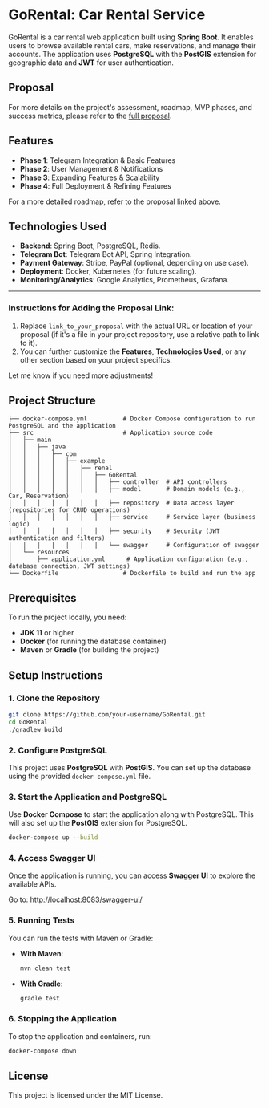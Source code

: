 # GoRental: Car Rental Service

GoRental is a car rental web application built using **Spring Boot**. It enables users to browse available rental cars, make reservations, and manage their accounts. The application uses **PostgreSQL** with the **PostGIS** extension for geographic data and **JWT** for user authentication.

## Proposal

For more details on the project's assessment, roadmap, MVP phases, and success metrics, please refer to the [full proposal](https://github.com/amirsheikh/GoRental/tree/master/proposal).

## Features

- **Phase 1**: Telegram Integration & Basic Features
- **Phase 2**: User Management & Notifications
- **Phase 3**: Expanding Features & Scalability
- **Phase 4**: Full Deployment & Refining Features

For a more detailed roadmap, refer to the proposal linked above.

## Technologies Used

- **Backend**: Spring Boot, PostgreSQL, Redis.
- **Telegram Bot**: Telegram Bot API, Spring Integration.
- **Payment Gateway**: Stripe, PayPal (optional, depending on use case).
- **Deployment**: Docker, Kubernetes (for future scaling).
- **Monitoring/Analytics**: Google Analytics, Prometheus, Grafana.

---

### Instructions for Adding the Proposal Link:
1. Replace `link_to_your_proposal` with the actual URL or location of your proposal (if it's a file in your project repository, use a relative path to link to it).
2. You can further customize the **Features**, **Technologies Used**, or any other section based on your project specifics.

Let me know if you need more adjustments!
## Project Structure

```
├── docker-compose.yml          # Docker Compose configuration to run PostgreSQL and the application
├── src                         # Application source code
│   ├── main
│   │   ├── java
│   │   │   ├── com
│   │   │   │   ├── example
│   │   │   │   │   ├── renal
│   │   │   │   │   │   ├── GoRental
│   │   │   │   │   │   │   ├── controller  # API controllers
│   │   │   │   │   │   │   ├── model       # Domain models (e.g., Car, Reservation)
│   │   │   │   │   │   │   ├── repository  # Data access layer (repositories for CRUD operations)
│   │   │   │   │   │   │   ├── service     # Service layer (business logic)
│   │   │   │   │   │   │   ├── security    # Security (JWT authentication and filters)
│   │   │   │   │   │   │   └── swagger     # Configuration of swagger
│   └── resources
│       ├── application.yml      # Application configuration (e.g., database connection, JWT settings)
└── Dockerfile                  # Dockerfile to build and run the app
```

## Prerequisites

To run the project locally, you need:

- **JDK 11** or higher
- **Docker** (for running the database container)
- **Maven** or **Gradle** (for building the project)

## Setup Instructions

### 1. Clone the Repository

```bash
git clone https://github.com/your-username/GoRental.git
cd GoRental
./gradlew build
```

### 2. Configure PostgreSQL

This project uses **PostgreSQL** with **PostGIS**. You can set up the database using the provided `docker-compose.yml` file.

### 3. Start the Application and PostgreSQL

Use **Docker Compose** to start the application along with PostgreSQL. This will also set up the **PostGIS** extension for PostgreSQL.

```bash
docker-compose up --build
```

### 4. Access Swagger UI

Once the application is running, you can access **Swagger UI** to explore the available APIs.

Go to: [http://localhost:8083/swagger-ui/](http://localhost:8083/swagger-ui/)

### 5. Running Tests

You can run the tests with Maven or Gradle:

- **With Maven**:
  ```bash
  mvn clean test
  ```

- **With Gradle**:
  ```bash
  gradle test
  ```

### 6. Stopping the Application

To stop the application and containers, run:

```bash
docker-compose down
```

## License

This project is licensed under the MIT License.

